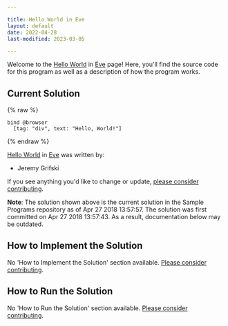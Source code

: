 ```yaml
---

title: Hello World in Eve
layout: default
date: 2022-04-28
last-modified: 2023-03-05

---
```


Welcome to the [Hello World](https://sampleprograms.io/projects/hello-world) in [Eve](https://sampleprograms.io/languages/eve) page! Here, you'll find the source code for this program as well as a description of how the program works.

## Current Solution

{% raw %}

```eve
bind @browser
  [tag: "div", text: "Hello, World!"]
```

{% endraw %}

[Hello World](https://sampleprograms.io/projects/hello-world) in [Eve](https://sampleprograms.io/languages/eve) was written by:

- Jeremy Grifski

If you see anything you'd like to change or update, [please consider contributing](https://github.com/TheRenegadeCoder/sample-programs).

**Note**: The solution shown above is the current solution in the Sample Programs repository as of Apr 27 2018 13:57:57. The solution was first committed on Apr 27 2018 13:57:43. As a result, documentation below may be outdated.

## How to Implement the Solution

No 'How to Implement the Solution' section available. [Please consider contributing](https://github.com/TheRenegadeCoder/sample-programs-website).

## How to Run the Solution

No 'How to Run the Solution' section available. [Please consider contributing](https://github.com/TheRenegadeCoder/sample-programs-website).